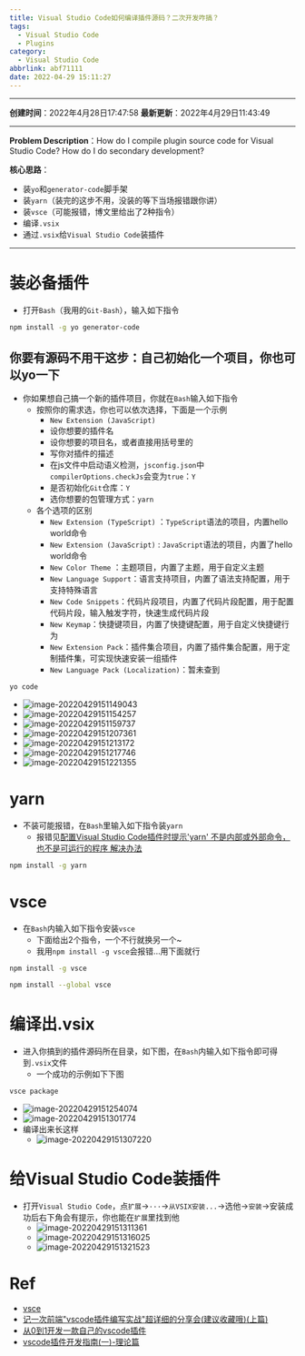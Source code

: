 ```yaml
---
title: Visual Studio Code如何编译插件源码？二次开发咋搞？
tags:
  - Visual Studio Code
  - Plugins
category:
  - Visual Studio Code
abbrlink: abf71111
date: 2022-04-29 15:11:27
---
```


---

**创建时间**：2022年4月28日17:47:58
**最新更新**：2022年4月29日11:43:49

---

**Problem Description**：How do I compile plugin source code for Visual Studio Code? How do I do secondary development?

**核心思路**：
* 装`yo`和`generator-code`脚手架
* 装`yarn`（装完的这步不用，没装的等下当场报错跟你讲）
* 装`vsce`（可能报错，博文里给出了2种指令）
* 编译`.vsix`
* 通过`.vsix`给`Visual Studio Code`装插件

---

# 装必备插件
* 打开`Bash`（我用的`Git-Bash`），输入如下指令

```bash
npm install -g yo generator-code
```

## 你要有源码不用干这步：自己初始化一个项目，你也可以yo一下
* 你如果想自己搞一个新的插件项目，你就在`Bash`输入如下指令
	* 按照你的需求选，你也可以依次选择，下面是一个示例
	  * `New Extension (JavaScript)`
	  * 设你想要的插件名
	  * 设你想要的项目名，或者直接用括号里的
	  * 写你对插件的描述
	  * 在js文件中启动语义检测，`jsconfig.json`中`compilerOptions.checkJs`会变为`true`：`Y`
	  * 是否初始化`Git`仓库：`Y`
	  * 选你想要的包管理方式：`yarn`
	* 各个选项的区别
	  * `New Extension (TypeScript)` ：`TypeScript`语法的项目，内置hello world命令
	  * `New Extension (JavaScript)` : `JavaScript`语法的项目，内置了hello world命令
	  * `New Color Theme` ：主题项目，内置了主题，用于自定义主题
	  * `New Language Support`：语言支持项目，内置了语法支持配置，用于支持特殊语言
	  * `New Code Snippets`：代码片段项目，内置了代码片段配置，用于配置代码片段，输入触发字符，快速生成代码片段
	  * `New Keymap`：快捷键项目，内置了快捷键配置，用于自定义快捷键行为
	  * `New Extension Pack`：插件集合项目，内置了插件集合配置，用于定制插件集，可实现快速安装一组插件
	  * `New Language Pack (Localization)`：暂未查到


```bash
yo code
```

* ![image-20220429151149043](Visual-Studio-Code如何编译插件源码？二次开发咋搞？/image-20220429151149043.png)
* ![image-20220429151154257](Visual-Studio-Code如何编译插件源码？二次开发咋搞？/image-20220429151154257.png)
* ![image-20220429151159737](Visual-Studio-Code如何编译插件源码？二次开发咋搞？/image-20220429151159737.png)
* ![image-20220429151207361](Visual-Studio-Code如何编译插件源码？二次开发咋搞？/image-20220429151207361.png)
* ![image-20220429151213172](Visual-Studio-Code如何编译插件源码？二次开发咋搞？/image-20220429151213172.png)
* ![image-20220429151217746](Visual-Studio-Code如何编译插件源码？二次开发咋搞？/image-20220429151217746.png)
* ![image-20220429151221355](Visual-Studio-Code如何编译插件源码？二次开发咋搞？/image-20220429151221355.png)

# yarn
* 不装可能报错，在`Bash`里输入如下指令装`yarn`
	* 报错见[配置Visual Studio Code插件时提示'yarn' 不是内部或外部命令，也不是可运行的程序 解决办法](./a88b7358.html)

```bash
npm install -g yarn
```

# vsce
* 在`Bash`内输入如下指令安装`vsce`
	* 下面给出2个指令，一个不行就换另一个~
	* 我用`npm install -g vsce`会报错...用下面就行
```bash
npm install -g vsce
```

```bash
npm install --global vsce
```

# 编译出.vsix
* 进入你搞到的插件源码所在目录，如下图，在`Bash`内输入如下指令即可得到`.vsix`文件
	* 一个成功的示例如下下图

```bash
vsce package
```

* ![image-20220429151254074](Visual-Studio-Code如何编译插件源码？二次开发咋搞？/image-20220429151254074.png)
* ![image-20220429151301774](Visual-Studio-Code如何编译插件源码？二次开发咋搞？/image-20220429151301774.png)
* 编译出来长这样
	* ![image-20220429151307220](Visual-Studio-Code如何编译插件源码？二次开发咋搞？/image-20220429151307220.png)

# 给Visual Studio Code装插件
* 打开`Visual Studio Code`，点`扩展`→`···`→`从VSIX安装...`→选他→`安装`→安装成功后右下角会有提示，你也能在`扩展`里找到他
	* ![image-20220429151311361](Visual-Studio-Code如何编译插件源码？二次开发咋搞？/image-20220429151311361.png)
	* ![image-20220429151316025](Visual-Studio-Code如何编译插件源码？二次开发咋搞？/image-20220429151316025.png)
	* ![image-20220429151321523](Visual-Studio-Code如何编译插件源码？二次开发咋搞？/image-20220429151321523.png)

# Ref
* [vsce](https://www.npmjs.com/package/vsce)
* [记一次前端"vscode插件编写实战"超详细的分享会(建议收藏哦)(上篇)](https://segmentfault.com/a/1190000038553748)
* [从0到1开发一款自己的vscode插件](https://segmentfault.com/a/1190000040720760)
* [vscode插件开发指南(一)-理论篇](https://juejin.cn/post/6960626872791072798)

